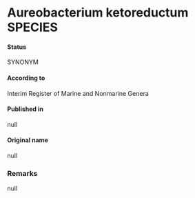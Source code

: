 Aureobacterium ketoreductum SPECIES
=======

#### Status
SYNONYM

#### According to
Interim Register of Marine and Nonmarine Genera

#### Published in
null

#### Original name
null

### Remarks
null